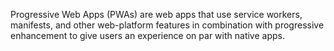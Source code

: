 
Progressive Web Apps (PWAs) are web apps that use service workers, manifests, and other web-platform features in combination with progressive enhancement to give users an experience on par with native apps.
